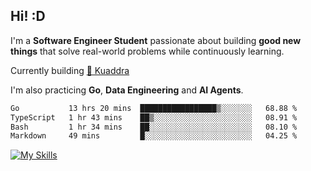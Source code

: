 ## Hi! :D

I'm a **Software Engineer Student** passionate about building **good new things** that solve real-world problems while continuously learning.

Currently building [🎾 Kuaddra](https://kuaddra.com)

I'm also practicing **Go**, **Data Engineering** and **AI Agents**.

<!--START_SECTION:waka-->

```txt
Go           13 hrs 20 mins  █████████████████▒░░░░░░░   68.88 %
TypeScript   1 hr 43 mins    ██▒░░░░░░░░░░░░░░░░░░░░░░   08.91 %
Bash         1 hr 34 mins    ██░░░░░░░░░░░░░░░░░░░░░░░   08.10 %
Markdown     49 mins         █░░░░░░░░░░░░░░░░░░░░░░░░   04.25 %
```

<!--END_SECTION:waka-->
[![My Skills](https://skillicons.dev/icons?i=py,go,java,aws,js,docker,linux)](https://skillicons.dev)
